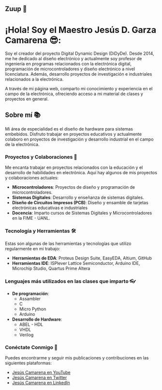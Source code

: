 ## Zuup 👋
# ¡Hola! Soy el Maestro Jesús D. Garza Camarena  😎:

Soy el creador del proyecto Digital Dynamic Design (DiDyDe). Desde 2014, me he dedicado al diseño electrónico y actualmente soy profesor de ingeniería en programas relacionados con la electrónica digital, programación de microcontroladores y diseño electrónico a nivel licenciatura. Además, desarrollo proyectos de investigación e industriales relacionados a la electrónica.

A través de mi página web, comparto mi conocimiento y experiencia en el campo de la electrónica, ofreciendo acceso a mi material de clases y proyectos en general.

## Sobre mí 📚

Mi área de especialidad es el diseño de hardware para sistemas embebidos. Disfruto trabajar en proyectos educativos y actualmente colaboro en proyectos de investigación y desarrollo industrial en el campo de la electrónica.

### Proyectos y Colaboraciones 🤝

Me encanta trabajar en proyectos relacionados con la educación y el desarrollo de habilidades en electrónica. Aquí hay algunos de mis proyectos y colaboraciones actuales:

- **Microcontroladores**: Proyectos de diseño y programación de microcontroladores.
- **Sistemas Digitales**: Desarrollo y enseñanza de sistemas digitales.
- **Diseño de Circuitos Impresos (PCB)**: Diseño y ensamble de tarjetas electrónicas educativas e industriales
- **Docencia**: Imparto cursos de Sistemas Digitales y Microcontroladores en la FIME - UANL.

### Tecnología y Herramientas 🛠️

Estas son algunas de las herramientas y tecnologías que utilizo regularmente en mi trabajo:

- **Herramientas de EDA**: Proteus Design Suite, EasyEDA, Altium, GitHub
- **Herramientas IDE**: ISPlever Lattice Semiconductor, Arduino IDE, Microchip Studio, Quartus Prime Altera

### Lenguajes más utilizados en las clases que imparto 👓
- **De programación**: 
  - Assambler
  - C        
  - Micro Python
  - Arduino
- **Desarrollo de Hardware**:
  - ABEL - HDL
  - VHDL      
  - Verilog   

<!--### Comunidad y Contribuciones 🌐

Soy un contribuyente constante en la comunidad de desarrollo de sistemas embebidos y electrónica. Aquí hay algunas de las organizaciones y proyectos con los que colaboro:-->


### Conéctate Conmigo 📱

Puedes encontrarme y seguir mis publicaciones y contribuciones en las siguientes plataformas:

- [Jesús Camarena en YouTube](#)
- [Jesús Camarena en Twitter](#)
- [Jesús Camarena en LinkedIn](#)



<!--### Artículos y Publicaciones 📝

Estos son algunos de mis artículos publicados, donde comparto ideas, resúmenes y hallazgos de mi trabajo reciente en desarrollo electrónico:

- **Artículos generales**
  - Fundamentos
  - Texto, Fuentes
  - Rompecabezas de Codificación

### Agradecimientos 🙏


### Apoya mi Trabajo 💖

Si deseas apoyar mi trabajo y mis artículos, puedes hacerlo a través de las siguientes plataformas:-->





<!--
**JesusCamarena/JesusCamarena** is a ✨ _special_ ✨ repository because its `README.md` (this file) appears on your GitHub profile.

Here are some ideas to get you started:

- 🔭 I’m currently working on ...
- 🌱 I’m currently learning ...
- 👯 I’m looking to collaborate on ...
- 🤔 I’m looking for help with ...
- 💬 Ask me about ...
- 📫 How to reach me: ...
- 😄 Pronouns: ...
- ⚡ Fun fact: ...
-->
